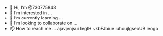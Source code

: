 - 👋 Hi, I’m @730775843
- 👀 I’m interested in ...
- 🌱 I’m currently learning ...
- 💞️ I’m looking to collaborate on ...
- 📫 How to reach me ...
ajavjvnjsui
IiegIH
~kbFJbiue
iuhoujlgseoUB
ieogo
<!---
730775843/730775843 is a ✨ special ✨ repository because its `README.md` (this file) appears on your GitHub profile.
You can click the Preview link to take a look at your changes.
--->
